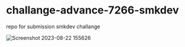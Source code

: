 # challange-advance-7266-smkdev
repo for submission smkdev challange

![Screenshot 2023-08-22 155626](https://github.com/mikuah/challange-advance-7266-smkdev/assets/92192454/dcc56034-6ecb-4775-96b5-4fb9a4159103)

